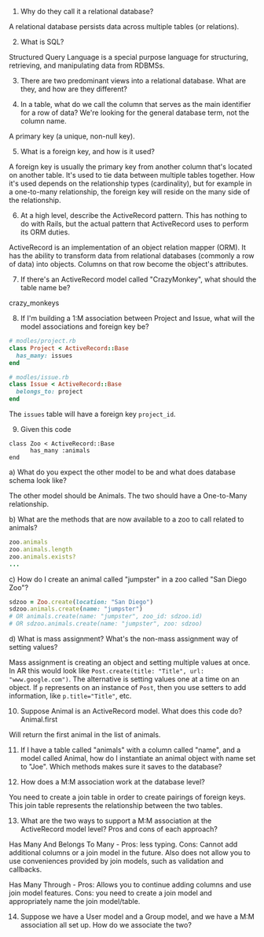 1) Why do they call it a relational database?

A relational database persists data across multiple tables (or relations).

2) What is SQL?

Structured Query Language is a special purpose language for structuring, retrieving, and manipulating data from RDBMSs.

3) There are two predominant views into a relational database. What are they, and how are they different?

4) In a table, what do we call the column that serves as the main identifier for a row of data? We're looking for the general database term, not the column name.

A primary key (a unique, non-null key).

5) What is a foreign key, and how is it used?

A foreign key is usually the primary key from another column that's located on another table. It's used to tie data between multiple tables together. How it's used depends on the relationship types (cardinality), but for example in a one-to-many relationship, the foreign key will reside on the many side of the relationship.

6) At a high level, describe the ActiveRecord pattern. This has nothing to do with Rails, but the actual pattern that ActiveRecord uses to perform its ORM duties.

ActiveRecord is an implementation of an object relation mapper (ORM). It has the ability to transform data from relational databases (commonly a row of data) into objects. Columns on that row become the object's attributes.

7) If there's an ActiveRecord model called "CrazyMonkey", what should the table name be?

crazy_monkeys

8) If I'm building a 1:M association between Project and Issue, what will the model associations and foreign key be?

```rb
# modles/project.rb
class Project < ActiveRecord::Base
  has_many: issues
end
```
```rb
# modles/issue.rb
class Issue < ActiveRecord::Base
  belongs_to: project
end
```

The `issues` table will have a foreign key `project_id`.

9) Given this code

```
class Zoo < ActiveRecord::Base
 	  has_many :animals
end
```

a) What do you expect the other model to be and what does database schema look like?

The other model should be Animals. The two should have a One-to-Many relationship.

b) What are the methods that are now available to a zoo to call related to animals?

```rb
zoo.animals
zoo.animals.length
zoo.animals.exists?
...
```

c) How do I create an animal called "jumpster" in a zoo called "San Diego Zoo"?

```rb
sdzoo = Zoo.create(location: "San Diego")
sdzoo.animals.create(name: "jumpster")
# OR animals.create(name: "jumpster", zoo_id: sdzoo.id)
# OR sdzoo.animals.create(name: "jumpster", zoo: sdzoo)
```

d) What is mass assignment? What's the non-mass assignment way of setting values?

Mass assignment is creating an object and setting multiple values at once. In AR this would look like `Post.create(title: "Title", url: "www.google.com")`. The alternative is setting values one at a time on an object. If `p` represents on an instance of `Post`, then you use setters to add information, like `p.title="Title"`, etc.

10) Suppose Animal is an ActiveRecord model. What does this code do? Animal.first

Will return the first animal in the list of animals.

11) If I have a table called "animals" with a column called "name", and a model called Animal, how do I instantiate an animal object with name set to "Joe". Which methods makes sure it saves to the database?

12) How does a M:M association work at the database level?

You need to create a join table in order to create pairings of foreign keys. This join table represents the relationship between the two tables.

13) What are the two ways to support a M:M association at the ActiveRecord model level? Pros and cons of each approach?

Has Many And Belongs To Many - Pros: less typing. Cons: Cannot add additional columns or a join model in the future. Also does not allow you to use conveniences provided by join models, such as validation and callbacks.

Has Many Through - Pros: Allows you to continue adding columns and use join model features. Cons: you need to create a join model and appropriately name the join model/table.

14) Suppose we have a User model and a Group model, and we have a M:M association all set up. How do we associate the two?
